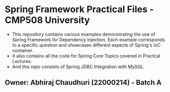 # Spring Framework Practical Files - CMP508 University
- This repository contains various examples demonstrating the use of Spring Framework for Dependency Injection. Each example corresponds to a specific question and showcases different aspects of Spring's IoC container. 
- It also contains all the code for Spring Core Topics covered in Practcal Lectures.
- And this repo consists of Spring JDBC Integration with MySQL.

## Owner: Abhiraj Chaudhuri (22000214) - Batch A
